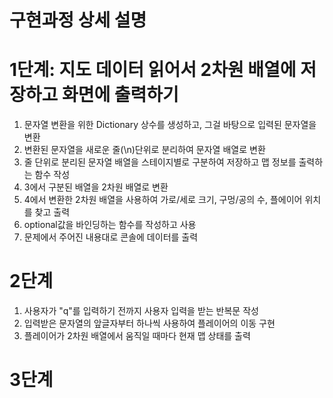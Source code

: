 # 구현과정 상세 설명

# 1단계: 지도 데이터 읽어서 2차원 배열에 저장하고 화면에 출력하기
1. 문자열 변환을 위한 Dictionary 상수를 생성하고, 그걸 바탕으로 입력된 문자열을 변환
2. 변환된 문자열을 새로운 줄(\n)단위로 분리하여 문자열 배열로 변환
3. 줄 단위로 분리된 문자열 배열을 스테이지별로 구분하여 저장하고 맵 정보를 출력하는 함수 작성
4. 3에서 구분된 배열을 2차원 배열로 변환
5. 4에서 변환한 2차원 배열을 사용하여 가로/세로 크기, 구멍/공의 수, 플에이어 위치를 찾고 출력
6. optional값을 바인딩하는 함수를 작성하고 사용
7. 문제에서 주어진 내용대로 콘솔에 데이터를 출력

# 2단계
1. 사용자가 "q"를 입력하기 전까지 사용자 입력을 받는 반복문 작성
2. 입력받은 문자열의 앞글자부터 하나씩 사용하여 플레이어의 이동 구현
3. 플레이어가 2차원 배열에서 움직일 때마다 현재 맵 상태를 출력

# 3단계

